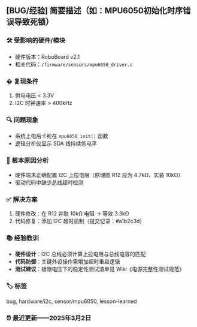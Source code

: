 ## [BUG/经验] 简要描述（如：MPU6050初始化时序错误导致死锁）

### 🛠️ 受影响的硬件/模块

- 硬件版本：RoboBoard v2.1
- 相关代码：`/firmware/sensors/mpu6050_driver.c`

### � 复现条件

1. 供电电压 < 3.3V 
2. I2C 时钟速率 > 400kHz

### 🔍 问题现象

- 系统上电后卡死在 `mpu6050_init()` 函数
- 逻辑分析仪显示 SDA 线持续低电平

### 🧠 根本原因分析

- 硬件端未正确配置 I2C 上拉电阻（原理图 R12 应为 4.7kΩ，实装 10kΩ）
- 驱动代码中缺少总线超时检测

### ✅ 解决方案

1. 硬件修改：在 R12 并联 10kΩ 电阻 → 等效 3.3kΩ  
2. 代码修复：添加 I2C 超时机制（提交记录：#a1b2c3d）

### 📚 经验教训

- **硬件设计**：I2C 总线必须计算上拉电阻与总线电容的匹配  
- **代码防御**：关键外设操作需增加超时重启逻辑
- **测试建议**：极限电压下的稳定性测试清单见 Wiki《电源完整性测试规范》

### 🏷️ 标签

bug, hardware/i2c, sensor/mpu6050, lesson-learned

### ⏰ 最近更新——2025年3月2日

